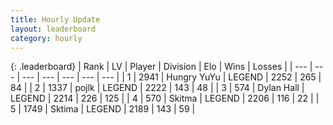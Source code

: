 ```yaml
---
title: Hourly Update
layout: leaderboard
category: hourly
---
```


{: .leaderboard}
| Rank | LV | Player | Division | Elo | Wins | Losses |
| --- | --- | --- | --- | --- | --- | --- |
| <span data-change="0">1</span> | 2941 | <span title="ID: 164871">Hungry YuYu</span> | LEGEND | <span data-change="3">2252</span> | <span data-change="1">265</span> | <span data-change="0">84</span> |
| <span data-change="0">2</span> | 1337 | <span title="ID: 4783">pojlk</span> | LEGEND | <span data-change="0">2222</span> | <span data-change="0">143</span> | <span data-change="0">48</span> |
| <span data-change="0">3</span> | 574 | <span title="ID: 174294">Dylan Hall</span> | LEGEND | <span data-change="0">2214</span> | <span data-change="0">226</span> | <span data-change="0">125</span> |
| <span data-change="0">4</span> | 570 | <span title="ID: 402846">Skitma</span> | LEGEND | <span data-change="0">2206</span> | <span data-change="0">116</span> | <span data-change="0">22</span> |
| <span data-change="0">5</span> | 1749 | <span title="ID: 353063">Sktima</span> | LEGEND | <span data-change="0">2189</span> | <span data-change="0">143</span> | <span data-change="0">59</span> |